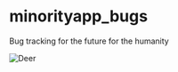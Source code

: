# minorityapp_bugs
Bug tracking for the future for the humanity
    
![Deer](http://d13yacurqjgara.cloudfront.net/users/256781/screenshots/2292196/lope3.gif)
